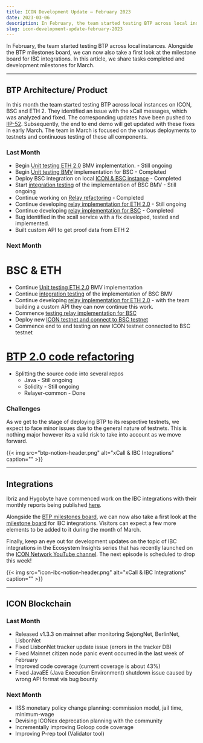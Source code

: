 ```yaml
---
title: ICON Development Update – February 2023
date: 2023-03-06
description: In February, the team started testing BTP across local instances. Alongside the BTP milestones board, we can now also take a first look at the milestone board for IBC integrations.
slug: icon-development-update-february-2023
---
```


In February, the team started testing BTP across local instances. Alongside the BTP milestones board, we can now also take a first look at the milestone board for IBC integrations. In this article, we share tasks completed and development milestones for March.

------

## BTP Architecture/ Product

In this month the team started testing BTP across local instances on ICON, BSC and ETH 2. They identified an issue with the xCall messages, which was analyzed and fixed. The corresponding updates have been pushed to [IIP-52](https://github.com/icon-project/IIPs/blob/master/IIPS/iip-52.md). Subsequently, the end to end demo will get updated with these fixes in early March. The team in March is focused on the various deployments to testnets and continuous testing of these all components. 

### Last Month

- Begin [Unit testing ETH 2.0](https://www.notion.so/Unit-Test-BMV-for-ETH-2-0-eb52eafdbc0e496596fbd27d5c5ecdc9) BMV implementation. - Still ongoing
- Begin [Unit testing BMV](https://www.notion.so/Unit-Test-BMV-for-BSC-5950cab5c9a145c9821240d20782ab5f) implementation for BSC - Completed
- Deploy BSC integration on local [ICON & BSC instance](https://www.notion.so/Deploy-BSC-integration-on-local-ICON-BSC-instance-2a9e98e7d6a24a158d4481bf6bc3d9ff) - Completed
- Start [integration testing](https://www.notion.so/Test-BSC-integration-on-local-ICON-BSC-instances-1b4241a97347447aaf626031ea46f07c) of the implementation of BSC BMV - Still ongoing
- Continue working on [Relay refactoring](https://www.notion.so/Relay-Code-refactoring-58ca74796eb34f7386dbece11319a657) - Completed
- Continue developing [relay implementation for ETH 2.0](https://www.notion.so/Develop-relay-for-ETH-2-0-3ee0ee535e28408eaf8698bfc01e1500) - Still ongoing
- Continue developing [relay implementation for BSC](https://www.notion.so/Develop-relay-for-BSC-3a21bf06b7ff450ab91046c9187658d3) - Completed
- Bug identified in the xcall service with a fix developed, tested and implemented.
- Built custom API to get proof data from ETH 2

### Next Month

# BSC & ETH

- Continue [Unit testing ETH 2.0](https://www.notion.so/Unit-Test-BMV-for-ETH-2-0-eb52eafdbc0e496596fbd27d5c5ecdc9) BMV implementation
- Continue [integration testing](https://www.notion.so/Test-BSC-integration-on-local-ICON-BSC-instances-1b4241a97347447aaf626031ea46f07c) of the implementation of BSC BMV
- Continue developing [relay implementation for ETH 2.0](https://www.notion.so/Develop-relay-for-ETH-2-0-3ee0ee535e28408eaf8698bfc01e1500) - with the team building a custom API they can now continue this work.
- Commence [testing relay implementation for BSC](https://www.notion.so/Unit-Test-relay-implementation-for-BSC-5c26696670894328a0ddcc48a75331ee)
- Deploy new [ICON testnet and connect to BSC testnet](https://www.notion.so/Deploy-new-ICON-testnet-and-connect-to-BSC-testnet-b8f5a255991d49feac7138a7148c1097)
- Commence end to end testing on new ICON testnet connected to BSC testnet

# [BTP 2.0 code refactoring](https://www.notion.so/BTP-2-0-337aa608385449aca6656cbc065a4419)

- Splitting the source code into several repos
    - Java - Still ongoing
    - Solidity - Still ongoing
    - Relayer-common - Done

### Challenges

As we get to the stage of deploying BTP to its respective testnets, we expect to face minor issues due to the general nature of testnets. This is nothing major however its a valid risk to take into account as we move forward. 

{{< img src="btp-notion-header.png" alt="xCall & IBC Integrations" caption="" >}}

------

## Integrations

Ibriz and Hygobyte have commenced work on the IBC integrations with their monthly reports being published [here](https://github.com/icon-project/grants-program/tree/main/progress-reports/ibc-integration).

Alongside the [BTP milestones board](https://www.notion.so/BTP-Milestones-78dbe0023a0144ba9c53db9558ac7cf5), we can now also take a first look at the [milestone board](https://www.notion.so/IBC-Integrations-Milestones-66221606c1464911be07c4ae73813578) for IBC integrations. Visitors can expect a few more elements to be added to it during the month of March. 

Finally, keep an eye out for development updates on the topic of IBC integrations in the Ecosystem Insights series that has recently launched on the [ICON Network YouTube channel](https://www.youtube.com/channel/UCI7Z_1sTKN-kCVgFD2a0GXQ). The next episode is scheduled to drop this week!

{{< img src="icon-ibc-notion-header.png" alt="xCall & IBC Integrations" caption="" >}}

------

## ICON Blockchain

### Last Month

- Released v1.3.3 on mainnet after monitoring SejongNet, BerlinNet, LisbonNet
- Fixed LisbonNet tracker update issue (errors in the tracker DB)
- Fixed Mainnet citizen node panic event occurred in the last week of February
- Improved code coverage (current coverage is about 43%)
- Fixed JavaEE (Java Execution Environment) shutdown issue caused by wrong API format via bug bounty

### Next Month

- IISS monetary policy change planning: commission model, jail time, minimum-wage
- Devising ICONex deprecation planning with the community
- Incrementally improving Goloop code coverage
- Improving P-rep tool (Validator tool)